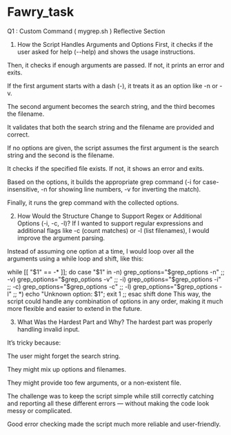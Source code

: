 # Fawry_task
Q1 : Custom Command ( mygrep.sh )
Reflective Section
1. How the Script Handles Arguments and Options
First, it checks if the user asked for help (--help) and shows the usage instructions.

Then, it checks if enough arguments are passed. If not, it prints an error and exits.

If the first argument starts with a dash (-), it treats it as an option like -n or -v.

The second argument becomes the search string, and the third becomes the filename.

It validates that both the search string and the filename are provided and correct.

If no options are given, the script assumes the first argument is the search string and the second is the filename.

It checks if the specified file exists. If not, it shows an error and exits.

Based on the options, it builds the appropriate grep command (-i for case-insensitive, -n for showing line numbers, -v for inverting the match).

Finally, it runs the grep command with the collected options.

2. How Would the Structure Change to Support Regex or Additional Options (-i, -c, -l)?
If I wanted to support regular expressions and additional flags like -c (count matches) or -l (list filenames), I would improve the argument parsing.

Instead of assuming one option at a time, I would loop over all the arguments using a while loop and shift, like this:

while [[ "$1" == -* ]]; do
    case "$1" in
        -n) grep_options="$grep_options -n" ;;
        -v) grep_options="$grep_options -v" ;;
        -i) grep_options="$grep_options -i" ;;
        -c) grep_options="$grep_options -c" ;;
        -l) grep_options="$grep_options -l" ;;
        *) echo "Unknown option: $1"; exit 1 ;;
    esac
    shift
done
This way, the script could handle any combination of options in any order, making it much more flexible and easier to extend in the future.

3. What Was the Hardest Part and Why?
The hardest part was properly handling invalid input.

It’s tricky because:

The user might forget the search string.

They might mix up options and filenames.

They might provide too few arguments, or a non-existent file.

The challenge was to keep the script simple while still correctly catching and reporting all these different errors — without making the code look messy or complicated.

Good error checking made the script much more reliable and user-friendly.


